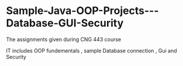 # Sample-Java-OOP-Projects---Database-GUI-Security
The assignments given during CNG 443 course

IT includes OOP fundementals , sample Database connection , Gui and Security
